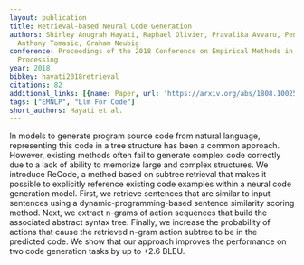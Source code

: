 ```yaml
---
layout: publication
title: Retrieval-based Neural Code Generation
authors: Shirley Anugrah Hayati, Raphael Olivier, Pravalika Avvaru, Pengcheng Yin,
  Anthony Tomasic, Graham Neubig
conference: Proceedings of the 2018 Conference on Empirical Methods in Natural Language
  Processing
year: 2018
bibkey: hayati2018retrieval
citations: 82
additional_links: [{name: Paper, url: 'https://arxiv.org/abs/1808.10025'}]
tags: ["EMNLP", "Llm For Code"]
short_authors: Hayati et al.
---
```

In models to generate program source code from natural language, representing
this code in a tree structure has been a common approach. However, existing
methods often fail to generate complex code correctly due to a lack of ability
to memorize large and complex structures. We introduce ReCode, a method based
on subtree retrieval that makes it possible to explicitly reference existing
code examples within a neural code generation model. First, we retrieve
sentences that are similar to input sentences using a dynamic-programming-based
sentence similarity scoring method. Next, we extract n-grams of action
sequences that build the associated abstract syntax tree. Finally, we increase
the probability of actions that cause the retrieved n-gram action subtree to be
in the predicted code. We show that our approach improves the performance on
two code generation tasks by up to +2.6 BLEU.